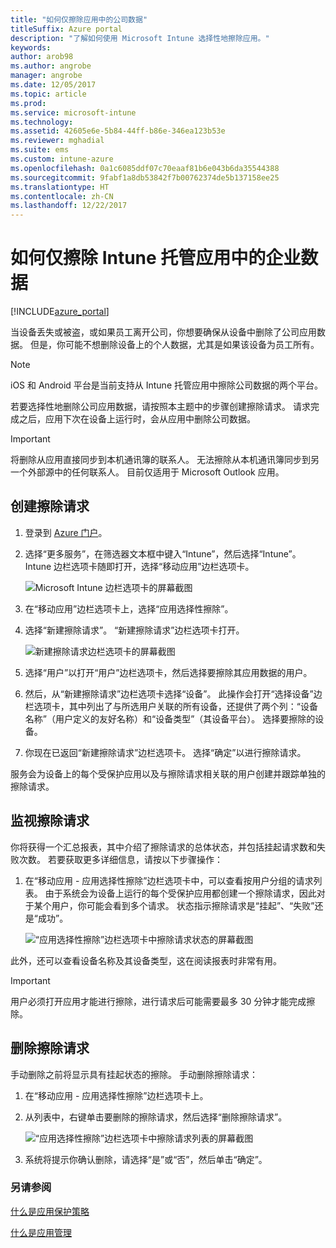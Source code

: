 ```yaml
---
title: "如何仅擦除应用中的公司数据"
titleSuffix: Azure portal
description: "了解如何使用 Microsoft Intune 选择性地擦除应用。"
keywords: 
author: arob98
ms.author: angrobe
manager: angrobe
ms.date: 12/05/2017
ms.topic: article
ms.prod: 
ms.service: microsoft-intune
ms.technology: 
ms.assetid: 42605e6e-5b84-44ff-b86e-346ea123b53e
ms.reviewer: mghadial
ms.suite: ems
ms.custom: intune-azure
ms.openlocfilehash: 0a1c6085ddf07c70eaaf81b6e043b6da35544388
ms.sourcegitcommit: 9fabf1a8db53842f7b00762374de5b137158ee25
ms.translationtype: HT
ms.contentlocale: zh-CN
ms.lasthandoff: 12/22/2017
---
```

# <a name="how-to-wipe-only-corporate-data-from-intune-managed-apps"></a>如何仅擦除 Intune 托管应用中的企业数据

[!INCLUDE[azure_portal](./includes/azure_portal.md)]

当设备丢失或被盗，或如果员工离开公司，你想要确保从设备中删除了公司应用数据。 但是，你可能不想删除设备上的个人数据，尤其是如果该设备为员工所有。

>[!NOTE]
> iOS 和 Android 平台是当前支持从 Intune 托管应用中擦除公司数据的两个平台。

若要选择性地删除公司应用数据，请按照本主题中的步骤创建擦除请求。 请求完成之后，应用下次在设备上运行时，会从应用中删除公司数据。

>[!IMPORTANT]
> 将删除从应用直接同步到本机通讯簿的联系人。 无法擦除从本机通讯簿同步到另一个外部源中的任何联系人。 目前仅适用于 Microsoft Outlook 应用。

## <a name="create-a-wipe-request"></a>创建擦除请求

1.  登录到 [Azure 门户](https://portal.azure.com)。

2.  选择“更多服务”，在筛选器文本框中键入“Intune”，然后选择“Intune”。 Intune 边栏选项卡随即打开，选择“移动应用”边栏选项卡。

    ![Microsoft Intune 边栏选项卡的屏幕截图](./media/apps-selective-wipe01.png)

3.  在“移动应用”边栏选项卡上，选择“应用选择性擦除”。

4.  选择“新建擦除请求”。 “新建擦除请求”边栏选项卡打开。

    ![新建擦除请求边栏选项卡的屏幕截图](./media/AzurePortal_MAM_NewWipeRequest.png)

5.  选择“用户”以打开“用户”边栏选项卡，然后选择要擦除其应用数据的用户。

6.  然后，从“新建擦除请求”边栏选项卡选择“设备”。 此操作会打开“选择设备”边栏选项卡，其中列出了与所选用户关联的所有设备，还提供了两个列：“设备名称”（用户定义的友好名称）和“设备类型”（其设备平台）。 选择要擦除的设备。

7.  你现在已返回“新建擦除请求”边栏选项卡。 选择“确定”以进行擦除请求。

服务会为设备上的每个受保护应用以及与擦除请求相关联的用户创建并跟踪单独的擦除请求。

## <a name="monitor-your-wipe-requests"></a>监视擦除请求

你将获得一个汇总报表，其中介绍了擦除请求的总体状态，并包括挂起请求数和失败次数。 若要获取更多详细信息，请按以下步骤操作：

1.  在“移动应用 - 应用选择性擦除”边栏选项卡中，可以查看按用户分组的请求列表。 由于系统会为设备上运行的每个受保护应用都创建一个擦除请求，因此对于某个用户，你可能会看到多个请求。 状态指示擦除请求是“挂起”、“失败”还是“成功”。

    ![“应用选择性擦除”边栏选项卡中擦除请求状态的屏幕截图](./media/wipe-request-status-1.png)

此外，还可以查看设备名称及其设备类型，这在阅读报表时非常有用。

>[!IMPORTANT]
> 用户必须打开应用才能进行擦除，进行请求后可能需要最多 30 分钟才能完成擦除。

## <a name="delete-a-wipe-request"></a>删除擦除请求

手动删除之前将显示具有挂起状态的擦除。  手动删除擦除请求：

1.  在“移动应用 - 应用选择性擦除”边栏选项卡上。

2.  从列表中，右键单击要删除的擦除请求，然后选择“删除擦除请求”。

    ![“应用选择性擦除”边栏选项卡中擦除请求列表的屏幕截图](./media/delete-wipe-request.png)

3.  系统将提示你确认删除，请选择“是”或“否”，然后单击“确定”。

### <a name="see-also"></a>另请参阅
[什么是应用保护策略](app-protection-policy.md)

[什么是应用管理](app-management.md)
